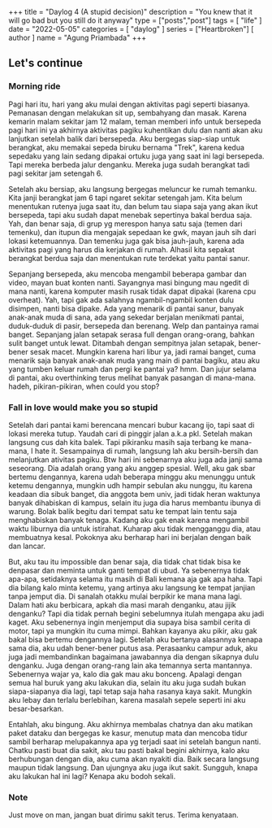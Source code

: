 +++
title = "Daylog 4 (A stupid decision)"
description = "You knew that it will go bad but you still do it anyway"
type = ["posts","post"]
tags = [
    "life"
]
date = "2022-05-05"
categories = [
    "daylog"
]
series = ["Heartbroken"]
[ author ]
  name = "Agung Priambada"
+++

## Let's continue

### Morning ride

Pagi hari itu, hari yang aku mulai dengan aktivitas pagi seperti biasanya. Pemanasan dengan melakukan sit up, sembahyang dan masak. Karena kemarin malam sekitar jam 12 malam, teman memberi info untuk bersepeda pagi hari ini ya akhirnya aktivitas pagiku kuhentikan dulu dan nanti akan aku lanjutkan setelah balik dari bersepeda. Aku bergegas siap-siap untuk berangkat, aku memakai sepeda biruku bernama "Trek", karena kedua sepedaku yang lain sedang dipakai ortuku juga yang saat ini lagi bersepeda. Tapi mereka berbeda jalur denganku. Mereka juga sudah berangkat tadi pagi sekitar jam setengah 6. 

Setelah aku bersiap, aku langsung bergegas meluncur ke rumah temanku. Kita janji berangkat jam 6 tapi ngaret sekitar setengah jam. Kita belum menentukan rutenya juga saat itu, dan belum tau siapa saja yang akan ikut bersepeda, tapi aku sudah dapat menebak sepertinya bakal berdua saja. Yah, dan benar saja, di grup yg merespon hanya satu saja (temen dari temenku), dan itupun dia mengajak sepedaan ke gwk, mayan jauh sih dari lokasi ketemuannya. Dan temenku juga gak bisa jauh-jauh, karena ada aktivitas pagi yang harus dia kerjakan di rumah. Alhasil kita sepakat berangkat berdua saja dan menentukan rute terdekat yaitu pantai sanur.

Sepanjang bersepeda, aku mencoba mengambil beberapa gambar dan video, mayan buat konten nanti. Sayangnya masi bingung mau ngedit di mana nanti, karena komputer masih rusak tidak dapat dipakai (karena cpu overheat). Yah, tapi gak ada salahnya ngambil-ngambil konten dulu disimpen, nanti bisa dipake. Ada yang menarik di pantai sanur, banyak anak-anak muda di sana, ada yang sekedar berjalan menikmati pantai, duduk-duduk di pasir, bersepeda dan berenang. Welp dan pantainya ramai banget. Sepanjang jalan setapak serasa full dengan orang-orang, bahkan sulit banget untuk lewat. Ditambah dengan sempitnya jalan setapak, bener-bener sesak macet. Mungkin karena hari libur ya, jadi ramai banget, cuma menarik saja banyak anak-anak muda yang main di pantai bagiku, atau aku yang tumben keluar rumah dan pergi ke pantai ya? hmm. Dan jujur selama di pantai, aku overthinking terus melihat banyak pasangan di mana-mana. hadeh, pikiran-pikiran, when could you stop? 

### Fall in love would make you so stupid

Setelah dari pantai kami berencana mencari bubur kacang ijo, tapi saat di lokasi mereka tutup. Yaudah cari di pinggir jalan a.k.a pkl. Setelah makan langsung cus dah kita balek. Tapi pikiranku masih saja terbang ke mana-mana, I hate it. Sesampainya di rumah, langsung lah aku bersih-bersih dan melanjutkan ativitas pagiku. Btw hari ini sebenarnya aku juga ada janji sama seseorang. Dia adalah orang yang aku anggep spesial. Well, aku gak sbar bertemu dengannya, karena udah beberapa minggu aku menunggu untuk ketemu dengannya, mungkin udh hampir sebulan aku nunggu, itu karena keadaan dia sibuk banget, dia anggota bem univ, jadi tidak heran waktunya banyak dihabiskan di kampus, selain itu juga dia harus membantu ibunya di warung. Bolak balik begitu dari tempat satu ke tempat lain tentu saja menghabiskan banyak tenaga. Kadang aku gak enak karena mengambil waktu liburnya dia untuk istirahat. Kuharap aku tidak mengganggu dia, atau membuatnya kesal. Pokoknya aku berharap hari ini berjalan dengan baik dan lancar. 

But, aku tau itu impossible dan benar saja, dia tidak chat tidak bisa ke denpasar dan meminta untuk ganti tempat di ubud. Ya sebenernya tidak apa-apa, setidaknya selama itu masih di Bali kemana aja gak apa haha. Tapi dia bilang kalo minta ketemu, yang artinya aku langsung ke tempat janjian tanpa jemput dia. Di sanalah otakku mulai berpikir ke mana mana lagi. Dalam hati aku berbicara, apkah dia masi marah denganku, atau jijik denganku? Tapi dia tidak pernah begini sebelumnya itulah mengapa aku jadi kaget. Aku sebenernya ingin menjemput dia supaya bisa sambil cerita di motor, tapi ya mungkin itu cuma mimpi. Bahkan kayanya aku pikir, aku gak bakal bisa bertemu dengannya lagi. Setelah aku bertanya alasannya kenapa sama dia, aku udah bener-bener putus asa. Perasaanku campur aduk, aku juga jadi membandinkan bagaimana jawabannya dia dengan sikapnya dulu denganku. Juga dengan orang-rang lain aka temannya serta mantannya. Sebenernya wajar ya, kalo dia gak mau aku bonceng. Apalagi dengan semua hal buruk yang aku lakukan dia, selain itu aku juga sudah bukan siapa-siapanya dia lagi, tapi tetap saja haha rasanya kaya sakit. Mungkin aku lebay dan terlalu berlebihan, karena masalah sepele seperti ini aku besar-besarkan. 

Entahlah, aku bingung. Aku akhirnya membalas chatnya dan aku matikan paket dataku dan bergegas ke kasur, menutup mata dan mencoba tidur sambil berharap melupakannya apa yg terjadi saat ini setelah bangun nanti. Chatku pasti buat dia sakit, aku tau pasti bakal begini akhirnya, kalo aku berhubungan dengan dia, aku cuma akan nyakiti dia. Baik secara langsung maupun tidak langsung. Dan ujungnya aku juga ikut sakit. Sungguh, knapa aku lakukan hal ini lagi? Kenapa aku bodoh sekali. 


### Note

Just move on man, jangan buat dirimu sakit terus. Terima kenyataan.

